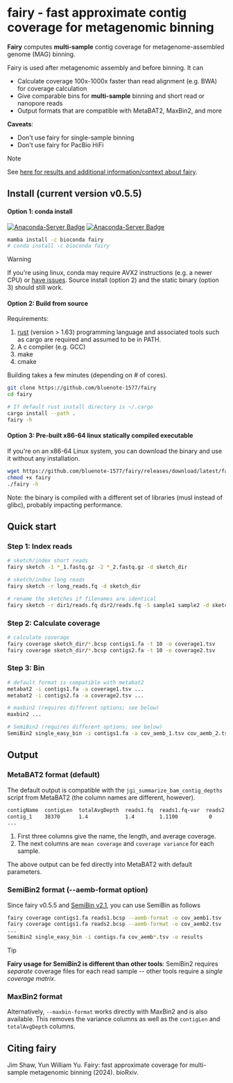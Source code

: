 # fairy - fast approximate contig coverage for metagenomic binning

**Fairy** computes **multi-sample** contig coverage for metagenome-assembled genome (MAG) binning. 

Fairy is used after metagenomic assembly and before binning. It can

* Calculate coverage 100x-1000x faster than read alignment (e.g. BWA) for coverage calculation
* Give comparable bins for **multi-sample** binning and short read or nanopore reads
* Output formats that are compatible with MetaBAT2, MaxBin2, and more

**Caveats**: 

* Don't use fairy for single-sample binning
* Don't use fairy for PacBio HiFi

> [!NOTE]  
> See [here for results and additional information/context about fairy](https://github.com/bluenote-1577/fairy/wiki/Introduction-to-fairy).

##  Install (current version v0.5.5)

#### Option 1: conda install 
[![Anaconda-Server Badge](https://anaconda.org/bioconda/fairy/badges/version.svg)](https://anaconda.org/bioconda/fairy)
[![Anaconda-Server Badge](https://anaconda.org/bioconda/fairy/badges/latest_release_date.svg)](https://anaconda.org/bioconda/fairy)

```sh
mamba install -c bioconda fairy
# conda install -c bioconda fairy
```

> [!WARNING]  
> If you're using linux, conda may require AVX2 instructions (e.g. a newer CPU) or [have issues](https://github.com/bluenote-1577/fairy/issues/1). Source install (option 2) and the static binary (option 3) should still work.

#### Option 2: Build from source

Requirements:
1. [rust](https://www.rust-lang.org/tools/install) (version > 1.63) programming language and associated tools such as cargo are required and assumed to be in PATH.
2. A c compiler (e.g. GCC)
3. make
4. cmake

Building takes a few minutes (depending on # of cores).

```sh
git clone https://github.com/bluenote-1577/fairy
cd fairy

# If default rust install directory is ~/.cargo
cargo install --path . 
fairy -h 
```
#### Option 3: Pre-built x86-64 linux statically compiled executable

If you're on an x86-64 Linux system, you can download the binary and use it without any installation. 

```sh
wget https://github.com/bluenote-1577/fairy/releases/download/latest/fairy
chmod +x fairy
./fairy -h
```

Note: the binary is compiled with a different set of libraries (musl instead of glibc), probably impacting performance. 

## Quick start

### Step 1: Index reads
```sh
# sketch/index short reads
fairy sketch -1 *_1.fastq.gz -2 *_2.fastq.gz -d sketch_dir

# sketch/index long reads
fairy sketch -r long_reads.fq -d sketch_dir

# rename the sketches if filenames are identical
fairy sketch -r dir1/reads.fq dir2/reads.fq -S sample1 sample2 -d sketch_dir
```

### Step 2: Calculate coverage
```sh
# calculate coverage
fairy coverage sketch_dir/*.bcsp contigs1.fa -t 10 -o coverage1.tsv
fairy coverage sketch_dir/*.bcsp contigs2.fa -t 10 -o coverage2.tsv
```

### Step 3: Bin
```sh
# default format is compatible with metabat2
metabat2 -i contigs1.fa -a coverage1.tsv ...
metabat2 -i contigs2.fa -a coverage2.tsv ...

# maxbin2 (requires different options; see below)
maxbin2 ...

# SemiBin2 (requires different options; see below)
SemiBin2 single_easy_bin -i contigs1.fa -a cov_aemb_1.tsv cov_aemb_2.tsv ...

```
## Output

### MetaBAT2 format (default)

The default output is compatible with the `jgi_summarize_bam_contig_depths` script from MetaBAT2 (the column names are different, however). 

```sh
contigName  contigLen  totalAvgDepth  reads1.fq  reads1.fq-var  reads2.fq  reads2.fq-var  ...
contig_1    38370      1.4            1.4        1.1100          0       0
...
```

1. First three columns give the name, the length, and average coverage.
2. The next columns are `mean coverage` and `coverage variance` for each sample.

The above output can be fed directly into MetaBAT2 with default parameters. 

### SemiBin2 format (--aemb-format option)

Since fairy v0.5.5 and [SemiBin v2.1](https://github.com/BigDataBiology/SemiBin), you can use SemiBin as follows

```sh
fairy coverage contigs1.fa reads1.bcsp --aemb-format -o cov_aemb1.tsv
fairy coverage contigs1.fa reads2.bcsp --aemb-format -o cov_aemb2.tsv
...
SemiBin2 single_easy_bin -i contigs.fa cov_aemb*.tsv -o results 
```
> [!TIP]
> **Fairy usage for SemiBin2 is different than other tools**: SemiBin2 requires *separate* coverage files for each read sample -- other tools require a *single coverage matrix*. 

### MaxBin2 format

Alternatively, `--maxbin-format` works directly with MaxBin2 and is also available. This removes the variance columns as well as the `contigLen` and `totalAvgDepth` columns. 

## Citing fairy

Jim Shaw, Yun William Yu. Fairy: fast approximate coverage for multi-sample metagenomic binning (2024). bioRxiv.
